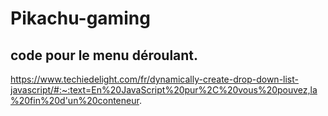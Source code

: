 # Pikachu-gaming

## code pour le menu déroulant.

https://www.techiedelight.com/fr/dynamically-create-drop-down-list-javascript/#:~:text=En%20JavaScript%20pur%2C%20vous%20pouvez,la%20fin%20d'un%20conteneur.

